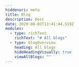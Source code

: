 ```yaml
---
hiddenuri: meta
title: Blog
description: Desc
date: 2020-08-03T13:41:44.519Z
modules:
  - type: richText
    richText: "# All blogs"
  - type: blogOverview
    heading: All blogs
    hideHeadingVisually: true
    viewAllBlogs: ""
---
```

